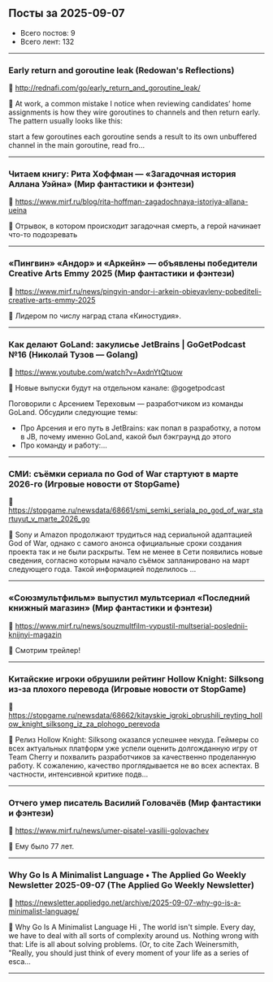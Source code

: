 ## Посты за 2025-09-07

- Всего постов: 9
- Всего лент: 132

----

### Early return and goroutine leak (Redowan's Reflections)

🔗 http://rednafi.com/go/early_return_and_goroutine_leak/

💬 At work, a common mistake I notice when reviewing candidates&rsquo; home assignments is how they
wire goroutines to channels and then return early.
The pattern usually looks like this:

start a few goroutines
each goroutine sends a result to its own unbuffered channel
in the main goroutine, read fro...

---

### Читаем книгу: Рита Хоффман — «Загадочная история Аллана Уэйна» (Мир фантастики и фэнтези)

🔗 https://www.mirf.ru/blog/rita-hoffman-zagadochnaya-istoriya-allana-ueina

💬 Отрывок, в котором происходит загадочная смерть, а герой начинает что-то подозревать

---

### «Пингвин» «Андор» и «Аркейн» — объявлены победители Creative Arts Emmy 2025 (Мир фантастики и фэнтези)

🔗 https://www.mirf.ru/news/pingvin-andor-i-arkein-obieyavleny-pobediteli-creative-arts-emmy-2025

💬 Лидером по числу наград стала «Киностудия».

---

### Как делают GoLand: закулисье JetBrains | GoGetPodcast №16 (Николай Тузов — Golang)

🔗 https://www.youtube.com/watch?v=AxdnYtQtuow

💬 Новые выпуски будут на отдельном канале: @gogetpodcast 

Поговорили с Арсением Тереховым — разработчиком из команды GoLand. Обсудили следующие темы:

- Про Арсения и его путь в JetBrains: как попал в разработку, а потом в JB, почему именно GoLand, какой был бэкграунд до этого
- Про команду и работу:...

---

### СМИ: съёмки сериала по God of War стартуют в марте 2026-го (Игровые новости от StopGame)

🔗 https://stopgame.ru/newsdata/68661/smi_semki_seriala_po_god_of_war_startuyut_v_marte_2026_go

💬 Sony и Amazon продолжают трудиться над сериальной адаптацией God of War, однако с самого анонса официальные сроки создания проекта так и не были раскрыты. Тем не менее в Сети появились новые сведения, согласно которым начало съёмок запланировано на март следующего года. Такой информацией поделилось ...

---

### «Союзмультфильм» выпустил мультсериал «Последний книжный магазин» (Мир фантастики и фэнтези)

🔗 https://www.mirf.ru/news/souzmultfilm-vypustil-multserial-poslednii-knijnyi-magazin

💬 Смотрим трейлер!

---

### Китайские игроки обрушили рейтинг Hollow Knight: Silksong из-за плохого перевода (Игровые новости от StopGame)

🔗 https://stopgame.ru/newsdata/68662/kitayskie_igroki_obrushili_reyting_hollow_knight_silksong_iz_za_plohogo_perevoda

💬 Релиз Hollow Knight: Silksong оказался успешнее некуда. Геймеры со всех актуальных платформ уже успели оценить долгожданную игру от Team Cherry и похвалить разработчиков за качественно проделанную работу. К сожалению, качество проглядывается не во всех аспектах. В частности, интенсивной критике подв...

---

### Отчего умер писатель Василий Головачёв (Мир фантастики и фэнтези)

🔗 https://www.mirf.ru/news/umer-pisatel-vasilii-golovachev

💬 Ему было 77 лет.

---

### Why Go Is A Minimalist Language • The Applied Go Weekly Newsletter 2025-09-07 (The Applied Go Weekly Newsletter)

🔗 https://newsletter.appliedgo.net/archive/2025-09-07-why-go-is-a-minimalist-language/

💬 
Why Go Is A Minimalist Language
Hi ,
The world isn't simple. Every day, we have to deal with all sorts of complexity around us. Nothing wrong with that: Life is all about solving problems. (Or, to cite Zach Weinersmith, "Really, you should just think of every moment of your life as a series of esca...

---


